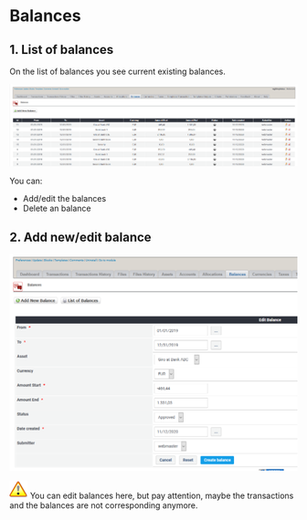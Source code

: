 # Balances

## 1. List of balances

On the list of balances you see current existing balances.

![List of balances](../../.gitbook/assets/admin_balances%20%281%29.png)

You can:

* Add/edit the balances
* Delete an balance

## 2. Add new/edit balance

![Creation of new balance](../../.gitbook/assets/admin_balances_edit%20%281%29.png)

![Attention](../../.gitbook/assets/important%20%281%29.png) You can edit balances here, but pay attention, maybe the transactions and the balances are not corresponding anymore.

